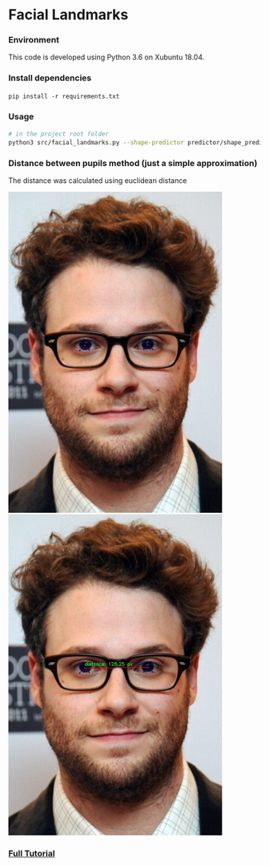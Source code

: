 # Facial Landmarks

### Environment
This code is developed using Python 3.6 on Xubuntu 18.04.

### Install dependencies  
```pip install -r requirements.txt```

### Usage
```sh
# in the project root folder
python3 src/facial_landmarks.py --shape-predictor predictor/shape_predictor_68_face_landmarks.dat --image images/image5.jpg
```

### Distance between pupils method (just a simple approximation)
The distance was calculated using euclidean distance

![](assets/line_intersection.jpg)
![](assets/distance.jpg)

### [Full Tutorial](https://www.pyimagesearch.com/2017/04/03/facial-landmarks-dlib-opencv-python/)